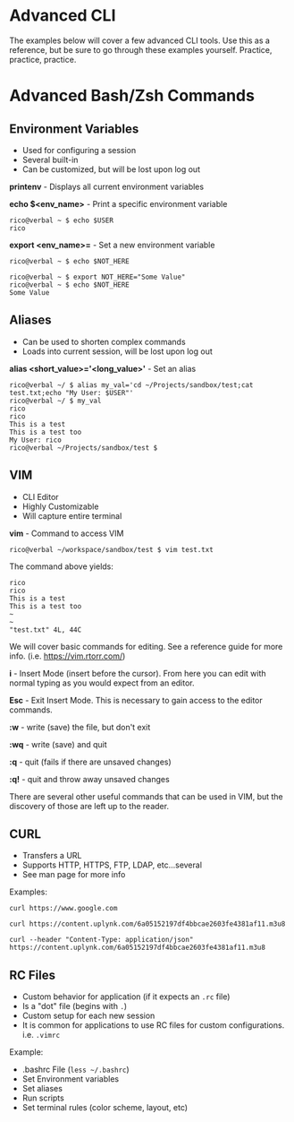 Advanced CLI
============

The examples below will cover a few advanced CLI tools.  Use this as a reference, but be sure to go through these examples yourself.  Practice, practice, practice.

Advanced Bash/Zsh Commands
==========================

Environment Variables
---------------------

- Used for configuring a session
- Several built-in
- Can be customized, but will be lost upon log out

**printenv** - Displays all current environment variables

**echo $<env_name>** - Print a specific environment variable

    rico@verbal ~ $ echo $USER
    rico

**export <env_name>=<value>** - Set a new environment variable

    rico@verbal ~ $ echo $NOT_HERE
    
    rico@verbal ~ $ export NOT_HERE="Some Value"
    rico@verbal ~ $ echo $NOT_HERE
    Some Value

Aliases
-------

- Can be used to shorten complex commands
- Loads into current session, will be lost upon log out

**alias <short_value>='<long_value>'** - Set an alias

    rico@verbal ~/ $ alias my_val='cd ~/Projects/sandbox/test;cat test.txt;echo "My User: $USER"'
    rico@verbal ~/ $ my_val
    rico
    rico
    This is a test
    This is a test too
    My User: rico
    rico@verbal ~/Projects/sandbox/test $ 

VIM
---

- CLI Editor
- Highly Customizable
- Will capture entire terminal

**vim** - Command to access VIM

    rico@verbal ~/workspace/sandbox/test $ vim test.txt
    
The command above yields:

    rico
    rico
    This is a test
    This is a test too
    ~                                                                                  
    ~                                                                                  
    "test.txt" 4L, 44C

We will cover basic commands for editing. See a reference guide for more info. (i.e. https://vim.rtorr.com/)

**i** - Insert Mode (insert before the cursor).  From here you can edit with normal typing as you would expect from an editor.

**Esc** - Exit Insert Mode.  This is necessary to gain access to the editor commands.

**:w** - write (save) the file, but don't exit

**:wq** - write (save) and quit

**:q** - quit (fails if there are unsaved changes)

**:q!** - quit and throw away unsaved changes

There are several other useful commands that can be used in VIM, but the discovery of those are left up to the reader.

CURL
----

- Transfers a URL
- Supports HTTP, HTTPS, FTP, LDAP, etc...several
- See man page for more info

Examples:

    curl https://www.google.com

    curl https://content.uplynk.com/6a05152197df4bbcae2603fe4381af11.m3u8

    curl --header "Content-Type: application/json" https://content.uplynk.com/6a05152197df4bbcae2603fe4381af11.m3u8
    
RC Files
--------

- Custom behavior for application (if it expects an `.rc` file)
- Is a "dot" file (begins with `.`)
- Custom setup for each new session
- It is common for applications to use RC files for custom configurations. i.e. `.vimrc`

Example:

- .bashrc File (`less ~/.bashrc`)
- Set Environment variables
- Set aliases
- Run scripts
- Set terminal rules (color scheme, layout, etc)
